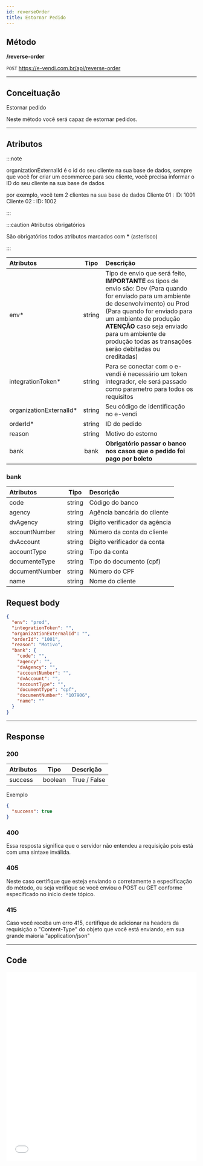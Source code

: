 ```yaml
---
id: reverseOrder
title: Estornar Pedido
---
```


## Método

**/reverse-order**

`POST` https://e-vendi.com.br/api/reverse-order

---

## Conceituação

Estornar pedido

Neste método você será capaz de estornar pedidos.

---

## Atributos

:::note

organizationExternalId é o id do seu cliente na sua base de dados, sempre que você for criar um ecommerce para seu cliente, você precisa informar o ID do seu cliente na sua base de dados

por exemplo, você tem 2 clientes na sua base de dados Cliente 01 : ID: 1001 Cliente 02 : ID: 1002

:::

:::caution Atributos obrigatórios

São obrigatórios todos atributos marcados com **\*** (asterisco)

:::

| Atributos | Tipo | Descrição |
| :-- | :-: | :-- |
| env\* | string | Tipo de envio que será feito, **IMPORTANTE** os tipos de envio são: Dev (Para quando for enviado para um ambiente de desenvolvimento) ou Prod (Para quando for enviado para um ambiente de produção **ATENÇÃO** caso seja enviado para um ambiente de produção todas as transações serão debitadas ou creditadas) |
| integrationToken\* | string | Para se conectar com o e-vendi é necessário um token integrador, ele será passado como parametro para todos os requisitos |
| organizationExternalId\* | string | Seu código de identificação no e-vendi |
| orderId\* | string | ID do pedido |
| reason | string | Motivo do estorno |
| bank | bank | **Obrigatório passar o banco nos casos que o pedido foi pago por boleto** |

### bank

| Atributos      |  Tipo  | Descrição                     |
| :------------- | :----: | :---------------------------- |
| code           | string | Código do banco               |
| agency         | string | Agência bancária do cliente   |
| dvAgency       | string | Dígito verificador da agência |
| accountNumber  | string | Número da conta do cliente    |
| dvAccount      | string | Dígito verificador da conta   |
| accountType    | string | Tipo da conta                 |
| documenteType  | string | Tipo do documento (cpf)       |
| documentNumber | string | Número do CPF                 |
| name           | string | Nome do cliente               |

## Request body

```json
{
  "env": "prod",
  "integrationToken": "",
  "organizationExternalId": "",
  "orderId": "1001",
  "reason": "Motivo",
  "bank": {
    "code": "",
    "agency": "",
    "dvAgency": "",
    "accountNumber": "",
    "dvAccount": "",
    "accountType": "",
    "documentType": "cpf",
    "documentNumber": "107906",
    "name": ""
  }
}
```

---

## Response

### 200

| Atributos |  Tipo   | Descrição    |
| :-------- | :-----: | :----------- |
| success   | boolean | True / False |

Exemplo

```json
{
  "success": true
}
```

### 400

Essa resposta significa que o servidor não entendeu a requisição pois está com uma sintaxe inválida.

### 405

Neste caso certifique que esteja enviando o corretamente a especificação do método, ou seja verifique se você enviou o POST ou GET conforme especificado no inicio deste tópico.

### 415

Caso você receba um erro 415, certifique de adicionar na headers da requisição o "Content-Type" do objeto que você está enviando, em sua grande maioria "application/json"

---

## Code

<iframe src="api.apiembed.com/?source=https://raw.githubusercontent.com/e-vendi/e-vendi-docs/main/json-examples/reverseOrderPix.json" frameborder="0" scrolling="no" width="100%" height="500px" seamless></iframe>
